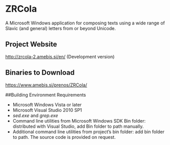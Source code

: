 # ZRCola

A Microsoft Windows application for composing texts using a wide range of Slavic (and general) letters from or beyond Unicode.

## Project Website
http://zrcola-2.amebis.si/en/ (Development version)

## Binaries to Download
https://www.amebis.si/prenos/ZRCola/

##Building Environment Requirements
-	Microsoft Windows Vista or later
-	Microsoft Visual Studio 2010 SP1
-	_sed.exe_ and _grep.exe_
-	Command line utilities from Microsoft Windows SDK Bin folder: distributed with Visual Studio, add Bin folder to path manually.
-	Additional command line utilities from project’s bin folder: add bin folder to path. The source code is provided on request.

